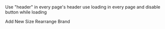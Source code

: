 Use "header" in every page's header
use loading in every page and disable button while loading 


<span className="flex items-center gap-1"><IoAddCircle />  Add New Size</span>
<span className="flex items-center gap-1"><FaRetweet /> Rearrange Brand</span>
<TableSkeleton></TableSkeleton>